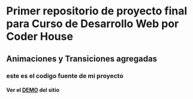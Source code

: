 # Primer repositorio de proyecto final para Curso de Desarrollo Web por Coder House

## Animaciones y Transiciones agregadas

### este es el codigo fuente de mi proyecto

#### Ver el [DEMO](https://kevinandriu.github.io/MyFinalProject/) del sitio
